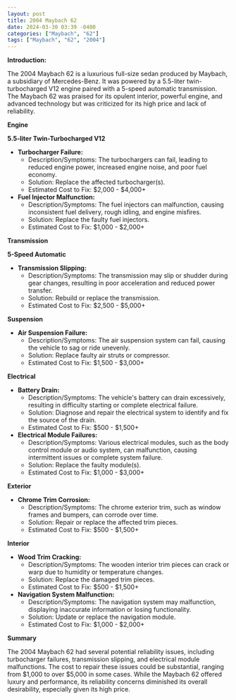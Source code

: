 ```yaml
---
layout: post
title: 2004 Maybach 62
date: 2024-03-30 03:39 -0400
categories: ["Maybach", "62"]
tags: ["Maybach", "62", "2004"]
---
```

**Introduction:**

The 2004 Maybach 62 is a luxurious full-size sedan produced by Maybach, a subsidiary of Mercedes-Benz. It was powered by a 5.5-liter twin-turbocharged V12 engine paired with a 5-speed automatic transmission. The Maybach 62 was praised for its opulent interior, powerful engine, and advanced technology but was criticized for its high price and lack of reliability.

**Engine**

**5.5-liter Twin-Turbocharged V12**

* **Turbocharger Failure:**
    * Description/Symptoms: The turbochargers can fail, leading to reduced engine power, increased engine noise, and poor fuel economy.
    * Solution: Replace the affected turbocharger(s).
    * Estimated Cost to Fix: $2,000 - $4,000+
* **Fuel Injector Malfunction:**
    * Description/Symptoms: The fuel injectors can malfunction, causing inconsistent fuel delivery, rough idling, and engine misfires.
    * Solution: Replace the faulty fuel injectors.
    * Estimated Cost to Fix: $1,000 - $2,000+

**Transmission**

**5-Speed Automatic**

* **Transmission Slipping:**
    * Description/Symptoms: The transmission may slip or shudder during gear changes, resulting in poor acceleration and reduced power transfer.
    * Solution: Rebuild or replace the transmission.
    * Estimated Cost to Fix: $2,500 - $5,000+

**Suspension**

* **Air Suspension Failure:**
    * Description/Symptoms: The air suspension system can fail, causing the vehicle to sag or ride unevenly.
    * Solution: Replace faulty air struts or compressor.
    * Estimated Cost to Fix: $1,500 - $3,000+

**Electrical**

* **Battery Drain:**
    * Description/Symptoms: The vehicle's battery can drain excessively, resulting in difficulty starting or complete electrical failure.
    * Solution: Diagnose and repair the electrical system to identify and fix the source of the drain.
    * Estimated Cost to Fix: $500 - $1,500+
* **Electrical Module Failures:**
    * Description/Symptoms: Various electrical modules, such as the body control module or audio system, can malfunction, causing intermittent issues or complete system failure.
    * Solution: Replace the faulty module(s).
    * Estimated Cost to Fix: $1,000 - $3,000+

**Exterior**

* **Chrome Trim Corrosion:**
    * Description/Symptoms: The chrome exterior trim, such as window frames and bumpers, can corrode over time.
    * Solution: Repair or replace the affected trim pieces.
    * Estimated Cost to Fix: $500 - $1,500+

**Interior**

* **Wood Trim Cracking:**
    * Description/Symptoms: The wooden interior trim pieces can crack or warp due to humidity or temperature changes.
    * Solution: Replace the damaged trim pieces.
    * Estimated Cost to Fix: $500 - $1,500+
* **Navigation System Malfunction:**
    * Description/Symptoms: The navigation system may malfunction, displaying inaccurate information or losing functionality.
    * Solution: Update or replace the navigation module.
    * Estimated Cost to Fix: $1,000 - $2,000+

**Summary**

The 2004 Maybach 62 had several potential reliability issues, including turbocharger failures, transmission slipping, and electrical module malfunctions. The cost to repair these issues could be substantial, ranging from $1,000 to over $5,000 in some cases. While the Maybach 62 offered luxury and performance, its reliability concerns diminished its overall desirability, especially given its high price.

